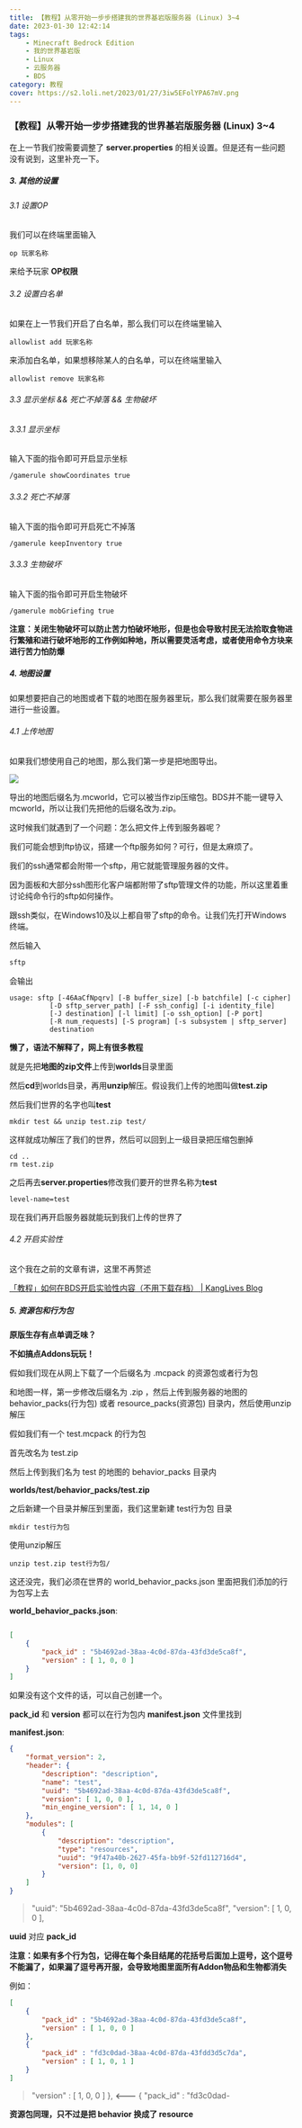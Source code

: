 ```yaml
---
title: 【教程】从零开始一步步搭建我的世界基岩版服务器 (Linux) 3~4
date: 2023-01-30 12:42:14
tags: 
    - Minecraft Bedrock Edition
    - 我的世界基岩版 
    - Linux
    - 云服务器
    - BDS
category: 教程
cover: https://s2.loli.net/2023/01/27/3iw5EFolYPA67mV.png
---
```

### 【教程】从零开始一步步搭建我的世界基岩版服务器 (Linux) 3~4

在上一节我们按需要调整了 **server.properties** 的相关设置。但是还有一些问题没有说到，这里补充一下。

##### 3. 其他的设置

###### 3.1 设置OP

我们可以在终端里面输入

```shell
op 玩家名称
```

来给予玩家 **OP权限**

###### 3.2 设置白名单

如果在上一节我们开启了白名单，那么我们可以在终端里输入

```shell
allowlist add 玩家名称
```

来添加白名单，如果想移除某人的白名单，可以在终端里输入

```shell
allowlist remove 玩家名称
```

###### 3.3 显示坐标 && 死亡不掉落 && 生物破坏

###### 3.3.1 显示坐标

输入下面的指令即可开启显示坐标

```shell
/gamerule showCoordinates true
```

###### 3.3.2 死亡不掉落

输入下面的指令即可开启死亡不掉落

```shell
/gamerule keepInventory true
```

###### 3.3.3 生物破坏

输入下面的指令即可开启生物破坏

```shell
/gamerule mobGriefing true
```

**注意：关闭生物破坏可以防止苦力怕破坏地形，但是也会导致村民无法拾取食物进行繁殖和进行破坏地形的工作例如种地，所以需要灵活考虑，或者使用命令方块来进行苦力怕防爆**

##### 4. 地图设置

如果想要把自己的地图或者下载的地图在服务器里玩，那么我们就需要在服务器里进行一些设置。

###### 4.1 上传地图

如果我们想使用自己的地图，那么我们第一步是把地图导出。

![](https://s2.loli.net/2023/01/27/3iw5EFolYPA67mV.png)

导出的地图后缀名为.mcworld，它可以被当作zip压缩包。BDS并不能一键导入mcworld，所以让我们先把他的后缀名改为.zip。

这时候我们就遇到了一个问题：怎么把文件上传到服务器呢？

我们可能会想到ftp协议，搭建一个ftp服务如何？可行，但是太麻烦了。

我们的ssh通常都会附带一个sftp，用它就能管理服务器的文件。

因为面板和大部分ssh图形化客户端都附带了sftp管理文件的功能，所以这里着重讨论纯命令行的sftp如何操作。

跟ssh类似，在Windows10及以上都自带了sftp的命令。让我们先打开Windows终端。

然后输入

```powershell
sftp
```

会输出

```shell
usage: sftp [-46AaCfNpqrv] [-B buffer_size] [-b batchfile] [-c cipher]
          [-D sftp_server_path] [-F ssh_config] [-i identity_file]
          [-J destination] [-l limit] [-o ssh_option] [-P port]
          [-R num_requests] [-S program] [-s subsystem | sftp_server]
          destination
```

**懒了，语法不解释了，网上有很多教程**

就是先把**地图的zip文件**上传到**worlds**目录里面

然后**cd**到worlds目录，再用**unzip**解压。假设我们上传的地图叫做**test.zip**

然后我们世界的名字也叫**test**

```shell
mkdir test && unzip test.zip test/
```

这样就成功解压了我们的世界，然后可以回到上一级目录把压缩包删掉

```shell
cd ..
rm test.zip
```

之后再去**server.properties**修改我们要开的世界名称为**test**

```properties
level-name=test
```

现在我们再开启服务器就能玩到我们上传的世界了

###### 4.2 开启实验性

这个我在之前的文章有讲，这里不再赘述

[「教程」如何在BDS开启实验性内容（不用下载存档） | KangLives Blog](https://kanglives.top/post/minecraft-bedrock-server-enable-experiment-options)

##### 5. 资源包和行为包

**原版生存有点单调乏味？**

**不如搞点Addons玩玩！**

假如我们现在从网上下载了一个后缀名为 .mcpack 的资源包或者行为包

和地图一样，第一步修改后缀名为 .zip ，然后上传到服务器的地图的 behavior_packs(行为包) 或者 resource_packs(资源包) 目录内，然后使用unzip解压

假如我们有一个 test.mcpack 的行为包

首先改名为 test.zip

然后上传到我们名为 test 的地图的 behavior_packs 目录内

**worlds/test/behavior_packs/test.zip**

之后新建一个目录并解压到里面，我们这里新建 test行为包 目录

```shell
mkdir test行为包
```

使用unzip解压

```shell
unzip test.zip test行为包/
```

这还没完，我们必须在世界的 world_behavior_packs.json 里面把我们添加的行为包写上去

**world_behavior_packs.json**:

```json

[
	{
		"pack_id" : "5b4692ad-38aa-4c0d-87da-43fd3de5ca8f",
		"version" : [ 1, 0, 0 ]
	}
]
```

如果没有这个文件的话，可以自己创建一个。

**pack_id** 和 **version** 都可以在行为包内 **manifest.json** 文件里找到

**manifest.json**:

```json
{
    "format_version": 2,
    "header": {
        "description": "description",
        "name": "test",
        "uuid": "5b4692ad-38aa-4c0d-87da-43fd3de5ca8f",
        "version": [ 1, 0, 0 ],
        "min_engine_version": [ 1, 14, 0 ]
    },
    "modules": [
        {
            "description": "description",
            "type": "resources",
            "uuid": "9f47a40b-2627-45fa-bb9f-52fd112716d4",
            "version": [1, 0, 0]
        }
    ]
}

```

> "uuid": "5b4692ad-38aa-4c0d-87da-43fd3de5ca8f",
>  "version": [ 1, 0, 0 ],

**uuid** 对应 **pack_id**

**注意：如果有多个行为包，记得在每个条目结尾的花括号后面加上逗号，这个逗号不能漏了，如果漏了逗号再开服，会导致地图里面所有Addon物品和生物都消失**

例如：

```json
[
	{
		"pack_id" : "5b4692ad-38aa-4c0d-87da-43fd3de5ca8f",
		"version" : [ 1, 0, 0 ]
	},
    {
		"pack_id" : "fd3c0dad-38aa-4c0d-87da-43fdd3d5c7da",
		"version" : [ 1, 0, 1 ]
	}
]
```

> "version" : [ 1, 0, 0 ]
>  }, **<---**
>  {
>  "pack_id" : "fd3c0dad-

**资源包同理，只不过是把 behavior 换成了 resource**